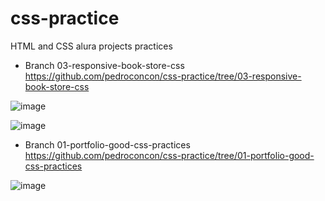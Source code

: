 # css-practice
HTML and CSS alura projects practices


- Branch 03-responsive-book-store-css
https://github.com/pedroconcon/css-practice/tree/03-responsive-book-store-css

![image](https://github.com/pedroconcon/css-practice/assets/54711435/1384129d-fb9f-45de-88ac-38432073dd27)

![image](https://github.com/pedroconcon/css-practice/assets/54711435/54dd79d3-e8f0-4f50-a0bb-ca8ff3640635)

- Branch 01-portfolio-good-css-practices
https://github.com/pedroconcon/css-practice/tree/01-portfolio-good-css-practices

![image](https://github.com/pedroconcon/css-practice/assets/54711435/4384da9a-354f-4706-bc6c-cc07f4e8b8c8)



